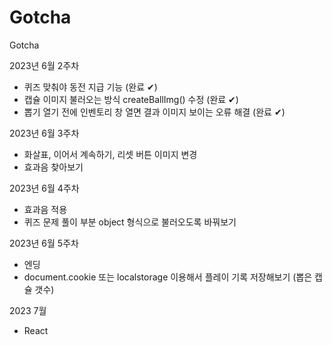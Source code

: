 # Gotcha
Gotcha

2023년 6월 2주차
- 퀴즈 맞춰야 동전 지급 기능 (완료 ✔︎)
- 캡슐 이미지 불러오는 방식 createBallImg() 수정 (완료 ✔︎)
- 뽑기 열기 전에 인벤토리 창 열면 결과 이미지 보이는 오류 해결 (완료 ✔︎)

2023년 6월 3주차
- 화살표, 이어서 계속하기, 리셋 버튼 이미지 변경
- 효과음 찾아보기

2023년 6월 4주차
- 효과음 적용
- 퀴즈 문제 풀이 부분 object 형식으로 불러오도록 바꿔보기

2023년 6월 5주차
- 엔딩
- document.cookie 또는 localstorage 이용해서 플레이 기록 저장해보기 (뽑은 캡슐 갯수)

2023 7월
- React
